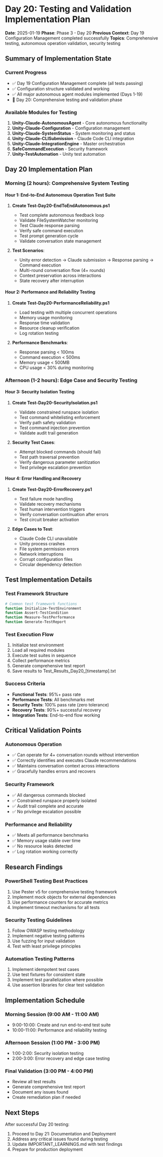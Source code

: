 # Day 20: Testing and Validation Implementation Plan
**Date**: 2025-01-19
**Phase**: Phase 3 - Day 20
**Previous Context**: Day 19 Configuration Management completed successfully
**Topics**: Comprehensive testing, autonomous operation validation, security testing

## Summary of Implementation State

### Current Progress
- ✅ Day 19 Configuration Management complete (all tests passing)
- ✅ Configuration structure validated and working
- ✅ All major autonomous agent modules implemented (Days 1-19)
- 🔄 Day 20: Comprehensive testing and validation phase

### Available Modules for Testing
1. **Unity-Claude-AutonomousAgent** - Core autonomous functionality
2. **Unity-Claude-Configuration** - Configuration management
3. **Unity-Claude-SystemStatus** - System monitoring and status
4. **Unity-Claude-CLISubmission** - Claude Code CLI integration
5. **Unity-Claude-IntegrationEngine** - Master orchestration
6. **SafeCommandExecution** - Security framework
7. **Unity-TestAutomation** - Unity test automation

## Day 20 Implementation Plan

### Morning (2 hours): Comprehensive System Testing

#### Hour 1: End-to-End Autonomous Operation Test Suite
1. **Create Test-Day20-EndToEndAutonomous.ps1**
   - Test complete autonomous feedback loop
   - Validate FileSystemWatcher monitoring
   - Test Claude response parsing
   - Verify safe command execution
   - Test prompt generation cycle
   - Validate conversation state management

2. **Test Scenarios**:
   - Unity error detection → Claude submission → Response parsing → Command execution
   - Multi-round conversation flow (4+ rounds)
   - Context preservation across interactions
   - State recovery after interruption

#### Hour 2: Performance and Reliability Testing
1. **Create Test-Day20-PerformanceReliability.ps1**
   - Load testing with multiple concurrent operations
   - Memory usage monitoring
   - Response time validation
   - Resource cleanup verification
   - Log rotation testing

2. **Performance Benchmarks**:
   - Response parsing < 100ms
   - Command execution < 500ms
   - Memory usage < 500MB
   - CPU usage < 30% during monitoring

### Afternoon (1-2 hours): Edge Case and Security Testing

#### Hour 3: Security Isolation Testing
1. **Create Test-Day20-SecurityIsolation.ps1**
   - Validate constrained runspace isolation
   - Test command whitelisting enforcement
   - Verify path safety validation
   - Test command injection prevention
   - Validate audit trail generation

2. **Security Test Cases**:
   - Attempt blocked commands (should fail)
   - Test path traversal prevention
   - Verify dangerous parameter sanitization
   - Test privilege escalation prevention

#### Hour 4: Error Handling and Recovery
1. **Create Test-Day20-ErrorRecovery.ps1**
   - Test failure mode handling
   - Validate recovery mechanisms
   - Test human intervention triggers
   - Verify conversation continuation after errors
   - Test circuit breaker activation

2. **Edge Cases to Test**:
   - Claude Code CLI unavailable
   - Unity process crashes
   - File system permission errors
   - Network interruptions
   - Corrupt configuration files
   - Circular dependency detection

## Test Implementation Details

### Test Framework Structure
```powershell
# Common test framework functions
function Initialize-TestEnvironment
function Assert-TestCondition
function Measure-TestPerformance
function Generate-TestReport
```

### Test Execution Flow
1. Initialize test environment
2. Load all required modules
3. Execute test suites in sequence
4. Collect performance metrics
5. Generate comprehensive test report
6. Save results to Test_Results_Day20_[timestamp].txt

### Success Criteria
- **Functional Tests**: 95%+ pass rate
- **Performance Tests**: All benchmarks met
- **Security Tests**: 100% pass rate (zero tolerance)
- **Recovery Tests**: 90%+ successful recovery
- **Integration Tests**: End-to-end flow working

## Critical Validation Points

### Autonomous Operation
- ✅ Can operate for 4+ conversation rounds without intervention
- ✅ Correctly identifies and executes Claude recommendations
- ✅ Maintains conversation context across interactions
- ✅ Gracefully handles errors and recovers

### Security Framework
- ✅ All dangerous commands blocked
- ✅ Constrained runspace properly isolated
- ✅ Audit trail complete and accurate
- ✅ No privilege escalation possible

### Performance and Reliability
- ✅ Meets all performance benchmarks
- ✅ Memory usage stable over time
- ✅ No resource leaks detected
- ✅ Log rotation working correctly

## Research Findings

### PowerShell Testing Best Practices
1. Use Pester v5 for comprehensive testing framework
2. Implement mock objects for external dependencies
3. Use performance counters for accurate metrics
4. Implement timeout mechanisms for all tests

### Security Testing Guidelines
1. Follow OWASP testing methodology
2. Implement negative testing patterns
3. Use fuzzing for input validation
4. Test with least privilege principles

### Automation Testing Patterns
1. Implement idempotent test cases
2. Use test fixtures for consistent state
3. Implement test parallelization where possible
4. Use assertion libraries for clear test validation

## Implementation Schedule

### Morning Session (9:00 AM - 11:00 AM)
- 9:00-10:00: Create and run end-to-end test suite
- 10:00-11:00: Performance and reliability testing

### Afternoon Session (1:00 PM - 3:00 PM)
- 1:00-2:00: Security isolation testing
- 2:00-3:00: Error recovery and edge case testing

### Final Validation (3:00 PM - 4:00 PM)
- Review all test results
- Generate comprehensive test report
- Document any issues found
- Create remediation plan if needed

## Next Steps
After successful Day 20 testing:
1. Proceed to Day 21: Documentation and Deployment
2. Address any critical issues found during testing
3. Update IMPORTANT_LEARNINGS.md with test findings
4. Prepare for production deployment